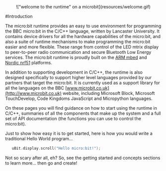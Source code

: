 <center>
<!-- Created using @ntoll's microbit animator: http://pycomic.github.io/microbit.html -->
!["welcome to the runtime" on a microbit](resources/welcome.gif)
</center>

#Introduction

The micro:bit runtime provides an easy to use environment for programming the BBC micro:bit
in the C/C++ language, written by Lancaster University. It contains device drivers for all the hardware capabilities of the micro:bit,
and also a suite of runtime mechanisms to make programming the micro:bit easier and more flexible. These
range from control of the LED mtrix display to peer-to-peer radio communication and secure 
Bluetooth Low Energy services. The micro:bit runtime is proudly built on the [ARM mbed](https://www.mbed.com) 
and [Nordic nrf51](http://www.nordicsemi.com) platforms.

In addition to supporting development in C/C++, the runtime is also designed specifically to support 
higher level languages provided by our partners that target the micro:bit. It is currently used as a support library for all the 
languages on the BBC [www.microbit.co.uk](http://www.microbit.co.uk) website, including Microsoft Block, Microsoft TouchDevelop, Code Kingdoms 
JavaScript and Micropython languages.

On these pages you will find guidance on how to start using the runtime in C/C++, summaries of all the
components that make up the system and a full set of API documentation (the functions you can use to control the micro:bit).

Just to show how easy it is to get started, here is how you would write a traditional Hello World program... 

```c++
   uBit.display.scroll("Hello micro:bit!");
```

Not so scary after all, eh? 
So, see the getting started and concepts sections to learn more... then go and create!

